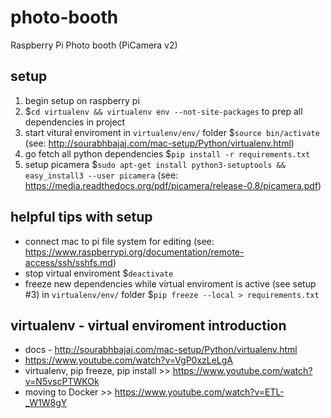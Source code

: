 # photo-booth
Raspberry Pi Photo booth (PiCamera v2)

## setup
1. begin setup on raspberry pi
1. $`cd virtualenv && virtualenv env --not-site-packages` to prep all dependencies in project
1. start vitural enviroment in `virtualenv/env/` folder $`source bin/activate` (see: http://sourabhbajaj.com/mac-setup/Python/virtualenv.html)
1. go fetch all python dependencies $`pip install -r requirements.txt`
1. setup picamera $`sudo apt-get install python3-setuptools && easy_install3 --user picamera` (see: https://media.readthedocs.org/pdf/picamera/release-0.8/picamera.pdf)

## helpful tips with setup
- connect mac to pi file system for editing (see: https://www.raspberrypi.org/documentation/remote-access/ssh/sshfs.md)
- stop virtual enviroment $`deactivate`
- freeze new dependencies while virtual enviroment is active (see setup #3) in `virtualenv/env/` folder $`pip freeze --local > requirements.txt`

## virtualenv - virtual enviroment introduction
- docs - http://sourabhbajaj.com/mac-setup/Python/virtualenv.html
- https://www.youtube.com/watch?v=VgP0xzLeLgA
- virtualenv, pip freeze, pip install >> https://www.youtube.com/watch?v=N5vscPTWKOk
- moving to Docker >> https://www.youtube.com/watch?v=ETL-_W1W8gY